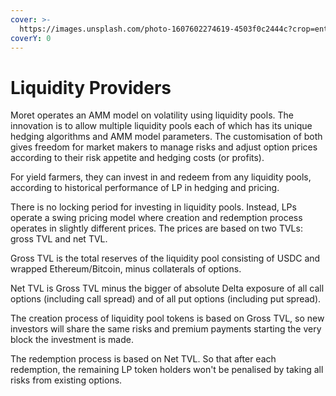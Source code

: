 ```yaml
---
cover: >-
  https://images.unsplash.com/photo-1607602274619-4503f0c2444c?crop=entropy&cs=srgb&fm=jpg&ixid=MnwxOTcwMjR8MHwxfHNlYXJjaHwxMHx8aGlnaGxhbmR8ZW58MHx8fHwxNjM4ODIxMzQ3&ixlib=rb-1.2.1&q=85
coverY: 0
---
```


# Liquidity Providers

Moret operates an AMM model on volatility using liquidity pools. The innovation is to allow multiple liquidity pools each of which has its unique hedging algorithms and AMM model parameters. The customisation of both gives freedom for market makers to manage risks and adjust option prices according to their risk appetite and hedging costs (or profits).&#x20;

For yield farmers, they can invest in and redeem from any liquidity pools, according to historical performance of LP in hedging and pricing.&#x20;

There is no locking period for investing in liquidity pools. Instead, LPs operate a swing pricing model where creation and redemption process operates in slightly different prices. The prices are based on two TVLs: gross TVL and net TVL.

Gross TVL is the total reserves of the liquidity pool consisting of USDC and wrapped Ethereum/Bitcoin, minus collaterals of options.

Net TVL is Gross TVL minus the bigger of absolute Delta exposure of all call options (including call spread) and of all put options (including put spread).

The creation process of liquidity pool tokens is based on Gross TVL, so new investors will share the same risks and premium payments starting the very block the investment is made.

The redemption process is based on Net TVL. So that after each redemption, the remaining LP token holders won't be penalised by taking all risks from existing options.&#x20;




